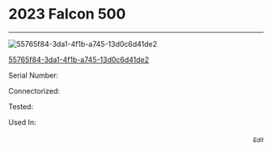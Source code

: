 # **2023 Falcon 500**
---

![55765f84-3da1-4f1b-a745-13d0c6d41de2](https://mcquaidrobotics.github.io/inv/images/55765f84-3da1-4f1b-a745-13d0c6d41de2.png)

[55765f84-3da1-4f1b-a745-13d0c6d41de2](https://mcquaidrobotics.github.io/inv/images/labels/lb-55765f84-3da1-4f1b-a745-13d0c6d41de2.png)

Serial Number: 

Connectorized: 

Tested: 

Used In: 


###### [<div style="text-align: right"><sub>Edit</sub></div>](https://github.com/McQuaidRobotics/inv/blob/main/guids/55765f84-3da1-4f1b-a745-13d0c6d41de2.md)

